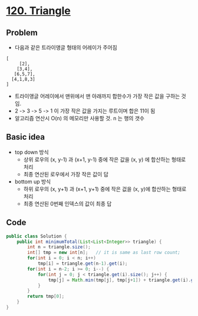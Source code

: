 # [120. Triangle](https://leetcode.com/problems/triangle/)

## Problem
- 다음과 같은 트라이앵글 형태의 어레이가 주어짐
```
[
     [2],
    [3,4],
   [6,5,7],
  [4,1,8,3]
]
```
- 트라이앵글 어레이에서 맨위에서 맨 아래까지 합한수가 가장 작은 값을 구하는 것임.
- 2 -> 3 -> 5 -> 1 이 가장 작은 값을 가지는 루트이며 합은 11이 됨
- 알고리즘 연산시 O(n) 의 메모리만 사용할 것. n 는 행의 갯수

## Basic idea
- top down 방식
  - 상위 로우의 (x, y-1) 과 (x+1, y-1) 중에 작은 값을 (x, y) 에 합산하는 형태로 처리
  - 최종 연산된 로우에서 가장 작은 값이 답
- bottom up 방식
  - 하위 로우의 (x, y+1) 과 (x+1, y+1) 중에 작은 겂을 (x, y)에 합산하는 형태로 처리
  - 최종 연산된 0번째 인덱스의 값이 최종 답

## Code
```java
public class Solution {
    public int minimumTotal(List<List<Integer>> triangle) {
        int n = triangle.size();
        int[] tmp = new int[n];   // it is same as last row count;
        for(int i = 0; i < n; i++)
            tmp[i] = triangle.get(n-1).get(i);
        for(int i = n-2; i >= 0; i--) {
            for(int j = 0; j < triangle.get(i).size(); j++) {
                tmp[j] = Math.min(tmp[j], tmp[j+1]) + triangle.get(i).get(j);
            }
        }
        return tmp[0];
    }
}
```

